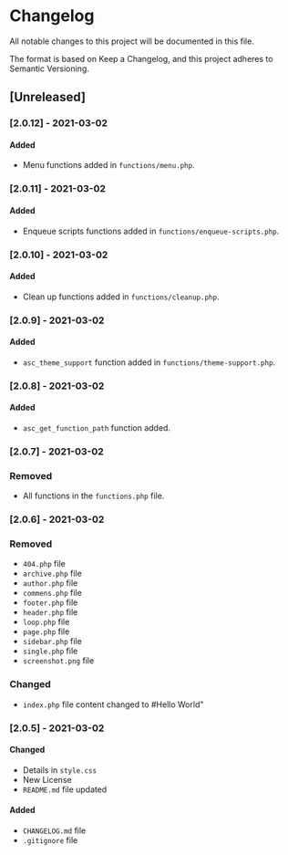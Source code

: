 # Changelog

All notable changes to this project will be documented in this file.

The format is based on Keep a Changelog, and this project adheres to Semantic Versioning.

## [Unreleased]

### [2.0.12] - 2021-03-02

#### Added

- Menu functions added in `functions/menu.php`.

### [2.0.11] - 2021-03-02

#### Added

- Enqueue scripts functions added in `functions/enqueue-scripts.php`.

### [2.0.10] - 2021-03-02

#### Added

- Clean up functions added in `functions/cleanup.php`.

### [2.0.9] - 2021-03-02

#### Added

- `asc_theme_support` function added in `functions/theme-support.php`.

### [2.0.8] - 2021-03-02

#### Added

- `asc_get_function_path` function added.

### [2.0.7] - 2021-03-02

### Removed

- All functions in the `functions.php` file.

### [2.0.6] - 2021-03-02

### Removed

- `404.php` file
- `archive.php` file
- `author.php` file
- `commens.php` file
- `footer.php` file
- `header.php` file
- `loop.php` file
- `page.php` file
- `sidebar.php` file
- `single.php` file
- `screenshot.png` file

### Changed

- `index.php` file content changed to #Hello World"

### [2.0.5] - 2021-03-02

#### Changed

- Details in `style.css`
- New License
- `README.md` file updated

#### Added

- `CHANGELOG.md` file
- `.gitignore` file